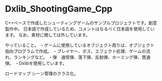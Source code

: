 # Dxlib_ShootingGame_Cpp

C++ベースで作成したシューティングゲームのサンプルプロジェクトです。創意製作中。
日本語で作成しているため、コメントはなるべく日本語を使用しています。
なお、素材に関しては外しています。

やっていること。
・ゲームに使用しているオブジェクト周りは、オブジェクト指向プログラムで作成。
・プレイヤー、ボス、エフェクト処理、ゲームの流れ、ランキングなど。
・弾　通常弾、落下弾、反射弾、ホーミング弾、貫通弾。
・Dxlibを使用しています。

ロードマップ
シーン管理のクラス化。
